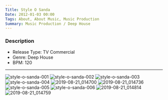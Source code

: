 ```yaml
---
Title: Style O Sanda
Date: 2012-01-03 00:00
Tags: About, About Music, Music Production
Summary: Music Production / Deep House
---
```



### Description

* Release Type: TV Commercial
* Genre: Deep House
* BPM: 120

<div class="audio-player"></div>

<script type="text/javascript">
    $(document).ready(function() {
        initAudioPlayer('/static/audio/production/style-o-sanda.mp3', 'Style O Sanda');
    });
</script>

---

![style-o-sanda-001](https://user-images.githubusercontent.com/21299773/63366749-ed327480-c369-11e9-9961-450252046d3e.jpg#mw50)
![style-o-sanda-002](https://user-images.githubusercontent.com/21299773/63366751-ed327480-c369-11e9-8f92-80c90795ef3d.jpg#mw50)
![style-o-sanda-003](https://user-images.githubusercontent.com/21299773/63366752-edcb0b00-c369-11e9-9d7b-cf70fc0a508d.jpg#mw50)
![style-o-sanda-004](https://user-images.githubusercontent.com/21299773/63366753-edcb0b00-c369-11e9-946f-bad305c83df6.jpg#mw50)
![2019-08-21_014700](https://user-images.githubusercontent.com/21299773/63367138-b741c000-c36a-11e9-80b1-b7efa0833fb6.jpg#mw50)
![2019-08-21_014736](https://user-images.githubusercontent.com/21299773/63367140-b741c000-c36a-11e9-86f2-df5c727897ea.jpg#mw50)
![style-o-sanda-005](https://user-images.githubusercontent.com/21299773/63366754-edcb0b00-c369-11e9-9279-98cdfdcd3f9e.jpg#mw50)
![style-o-sanda-006](https://user-images.githubusercontent.com/21299773/63366755-ee63a180-c369-11e9-8f5d-fbcfe3737c84.jpg#mw50)
![2019-08-21_014814](https://user-images.githubusercontent.com/21299773/63367143-b7da5680-c36a-11e9-8dca-53ba574acfb5.jpg#mw50)
![2019-08-21_014759](https://user-images.githubusercontent.com/21299773/63367141-b7da5680-c36a-11e9-9aaa-5bbc71f907b7.jpg#mw50)
